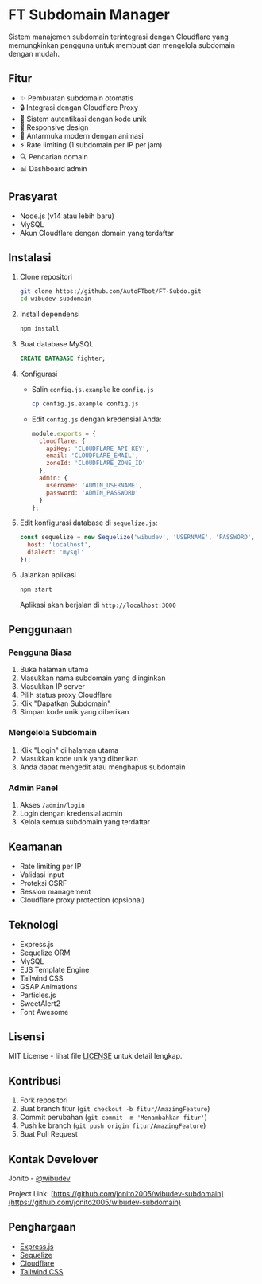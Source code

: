 # FT Subdomain Manager

Sistem manajemen subdomain terintegrasi dengan Cloudflare yang memungkinkan pengguna untuk membuat dan mengelola subdomain dengan mudah.

## Fitur

- ✨ Pembuatan subdomain otomatis
- 🔒 Integrasi dengan Cloudflare Proxy
- 👥 Sistem autentikasi dengan kode unik
- 📱 Responsive design
- 🎨 Antarmuka modern dengan animasi
- ⚡ Rate limiting (1 subdomain per IP per jam)
- 🔍 Pencarian domain
- 📊 Dashboard admin

## Prasyarat

- Node.js (v14 atau lebih baru)
- MySQL
- Akun Cloudflare dengan domain yang terdaftar

## Instalasi

1. Clone repositori
   ```bash
   git clone https://github.com/AutoFTbot/FT-Subdo.git
   cd wibudev-subdomain
   ```

2. Install dependensi
   ```bash
   npm install
   ```

3. Buat database MySQL
   ```sql
   CREATE DATABASE fighter;
   ```

4. Konfigurasi
   - Salin `config.js.example` ke `config.js`
     ```bash
     cp config.js.example config.js
     ```

   - Edit `config.js` dengan kredensial Anda:
     ```javascript
     module.exports = {
       cloudflare: {
         apiKey: 'CLOUDFLARE_API_KEY',
         email: 'CLOUDFLARE_EMAIL',
         zoneId: 'CLOUDFLARE_ZONE_ID'
       },
       admin: {
         username: 'ADMIN_USERNAME',
         password: 'ADMIN_PASSWORD'
       }
     };
     ```

5. Edit konfigurasi database di `sequelize.js`:
   ```javascript
   const sequelize = new Sequelize('wibudev', 'USERNAME', 'PASSWORD', {
     host: 'localhost',
     dialect: 'mysql'
   });
   ```

6. Jalankan aplikasi
   ```bash
   npm start
   ```

   Aplikasi akan berjalan di `http://localhost:3000`

## Penggunaan

### Pengguna Biasa

1. Buka halaman utama
2. Masukkan nama subdomain yang diinginkan
3. Masukkan IP server
4. Pilih status proxy Cloudflare
5. Klik "Dapatkan Subdomain"
6. Simpan kode unik yang diberikan

### Mengelola Subdomain

1. Klik "Login" di halaman utama
2. Masukkan kode unik yang diberikan
3. Anda dapat mengedit atau menghapus subdomain

### Admin Panel

1. Akses `/admin/login`
2. Login dengan kredensial admin
3. Kelola semua subdomain yang terdaftar

## Keamanan

- Rate limiting per IP
- Validasi input
- Proteksi CSRF
- Session management
- Cloudflare proxy protection (opsional)

## Teknologi

- Express.js
- Sequelize ORM
- MySQL
- EJS Template Engine
- Tailwind CSS
- GSAP Animations
- Particles.js
- SweetAlert2
- Font Awesome

## Lisensi

MIT License - lihat file [LICENSE](LICENSE) untuk detail lengkap.

## Kontribusi

1. Fork repositori
2. Buat branch fitur (`git checkout -b fitur/AmazingFeature`)
3. Commit perubahan (`git commit -m 'Menambahkan fitur'`)
4. Push ke branch (`git push origin fitur/AmazingFeature`)
5. Buat Pull Request

## Kontak Develover

Jonito - [@wibudev](https://facebook.com/jonitodesade)

Project Link: [https://github.com/jonito2005/wibudev-subdomain](https://github.com/jonito2005/wibudev-subdomain)

## Penghargaan

- [Express.js](https://expressjs.com)
- [Sequelize](https://sequelize.org)
- [Cloudflare](https://cloudflare.com)
- [Tailwind CSS](https://tailwindcss.com)
